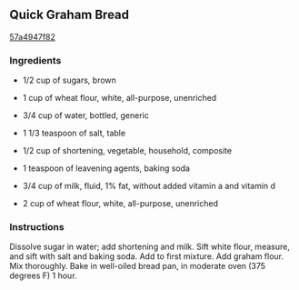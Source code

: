 ## Quick Graham Bread

[57a4947f82](https://recipeland.com/recipe/v/quick-graham-bread-33343)

### Ingredients

 - 1/2 cup of sugars, brown

 - 1 cup of wheat flour, white, all-purpose, unenriched

 - 3/4 cup of water, bottled, generic

 - 1 1/3 teaspoon of salt, table

 - 1/2 cup of shortening, vegetable, household, composite

 - 1 teaspoon of leavening agents, baking soda

 - 3/4 cup of milk, fluid, 1% fat, without added vitamin a and vitamin d

 - 2 cup of wheat flour, white, all-purpose, unenriched

### Instructions

Dissolve sugar in water; add shortening and milk. Sift white flour, measure, and sift with salt and baking soda. Add to first mixture. Add graham flour. Mix thoroughly. Bake in well-oiled bread pan, in moderate oven (375 degrees F) 1 hour.